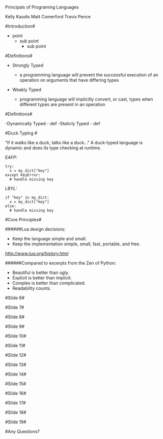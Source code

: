 Principals of Programing Languages

Kelly Kaodis
Matt Comerford
Travis Pence


#Introduction#

- point
  - sub point
	- sub point
	
#Definitions#
- Strongly Typed
  - a programming language will prevent the successful execution of an operation on arguments that have differing types

- Weakly Typed
  - programming language will implicitly convert, or cast, types when different types are present in an operation


#Definitions#

-Dynamically Typed
  	- def
-Staticly  Typed
  	- def

#Duck Typing #

"If it walks like a duck, talks like a duck..." A duck-typed language is dynamic and does its type checking at runtime.

_EAFP:_

    try:
      x = my_dict["key"]
    except KeyError:
      # handle missing key
_LBYL:_

    if "key" in my_dict:
      x = my_dict["key"]
    else:
      # handle missing key


#Core Principles#

######Lua design decisions: 
- Keep the language simple and small.
- Keep the implementation simple, small, fast, portable, and free.

*http://www.lua.org/history.html*

######Compared to excerpts from the Zen of Python:
- Beautiful is better than ugly.
- Explicit is better than implicit.
- Complex is better than complicated.
- Readability counts.


#Slide 6#

#Slide 7#

#Slide 8#

#Slide 9#

#Slide 10#

#Slide 11#

#Slide 12#

#Slide 13#

#Slide 14#

#Slide 15#

#Slide 16#

#Slide 17#

#Slide 18#

#Slide 19#

#Any Questions? 
